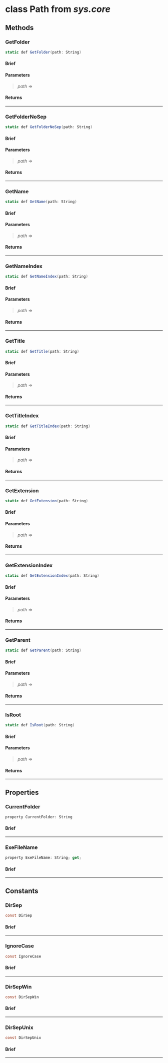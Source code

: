 # class Path from *sys.core*

## Methods

### GetFolder

```C#
static def GetFolder(path: String)
```

#### Brief

#### Parameters
> *path* => 
#### Returns
> 
***

### GetFolderNoSep

```C#
static def GetFolderNoSep(path: String)
```

#### Brief

#### Parameters
> *path* => 
#### Returns
> 
***

### GetName

```C#
static def GetName(path: String)
```

#### Brief

#### Parameters
> *path* => 
#### Returns
> 
***

### GetNameIndex

```C#
static def GetNameIndex(path: String)
```

#### Brief

#### Parameters
> *path* => 
#### Returns
> 
***

### GetTitle

```C#
static def GetTitle(path: String)
```

#### Brief

#### Parameters
> *path* => 
#### Returns
> 
***

### GetTitleIndex

```C#
static def GetTitleIndex(path: String)
```

#### Brief

#### Parameters
> *path* => 
#### Returns
> 
***

### GetExtension

```C#
static def GetExtension(path: String)
```

#### Brief

#### Parameters
> *path* => 
#### Returns
> 
***

### GetExtensionIndex

```C#
static def GetExtensionIndex(path: String)
```

#### Brief

#### Parameters
> *path* => 
#### Returns
> 
***

### GetParent

```C#
static def GetParent(path: String)
```

#### Brief

#### Parameters
> *path* => 
#### Returns
> 
***

### IsRoot

```C#
static def IsRoot(path: String)
```

#### Brief

#### Parameters
> *path* => 
#### Returns
> 
***

## Properties

### CurrentFolder

```C#
property CurrentFolder: String
```

#### Brief

***

### ExeFileName

```C#
property ExeFileName: String; get;
```

#### Brief

***

## Constants

### DirSep

```C#
const DirSep
```

#### Brief

***

### IgnoreCase

```C#
const IgnoreCase
```

#### Brief

***

### DirSepWin

```C#
const DirSepWin
```

#### Brief

***

### DirSepUnix

```C#
const DirSepUnix
```

#### Brief

***

